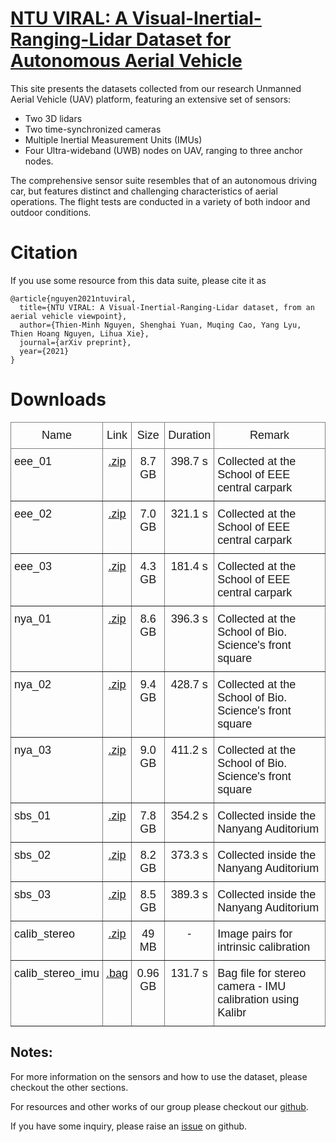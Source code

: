 # [NTU VIRAL: A Visual-Inertial-Ranging-Lidar Dataset for Autonomous Aerial Vehicle](https://ntu-aris.github.io/ntu_viral_dataset/)


This site presents the datasets collected from our research Unmanned Aerial Vehicle (UAV) platform, featuring an extensive set of sensors:

* Two 3D lidars
* Two time-synchronized cameras
* Multiple Inertial Measurement Units (IMUs)
* Four Ultra-wideband (UWB) nodes on UAV, ranging to three anchor nodes.

The comprehensive sensor suite resembles that of an autonomous driving car, but features distinct and challenging characteristics of aerial operations. The flight tests are conducted in a variety of both indoor and outdoor conditions.

# Citation
If you use some resource from this data suite, please cite it as

```
@article{nguyen2021ntuviral,
  title={NTU VIRAL: A Visual-Inertial-Ranging-Lidar dataset, from an aerial vehicle viewpoint},
  author={Thien-Minh Nguyen, Shenghai Yuan, Muqing Cao, Yang Lyu, Thien Hoang Nguyen, Lihua Xie},
  journal={arXiv preprint},
  year={2021}
}
```

# Downloads
<a name="tab-download"></a>
<style type="text/css">
.tg  {border-collapse:collapse;border-spacing:0;}
.tg td{border-color:black;border-style:solid;border-width:1px;font-family:Arial, sans-serif;font-size:14px;
  overflow:hidden;padding:10px 5px;word-break:normal;}
.tg th{border-color:black;border-style:solid;border-width:1px;font-family:Arial, sans-serif;font-size:14px;
  font-weight:normal;overflow:hidden;padding:10px 5px;word-break:normal;}
.tg .tg-6ibf{border-color:inherit;font-size:18px;text-align:center;vertical-align:top}
.tg .tg-v8dz{border-color:inherit;font-size:18px;text-align:left;vertical-align:top}
.tg .tg-9m02{border-color:inherit;color:#00E;font-size:18px;text-align:center;text-decoration:underline;vertical-align:top}
</style>
<table class="tg">
<thead>
  <tr>
    <th class="tg-6ibf">Name</th>
    <th class="tg-6ibf">Link</th>
    <th class="tg-6ibf">Size</th>
    <th class="tg-6ibf">Duration</th>
    <th class="tg-6ibf">Remark</th>
  </tr>
</thead>
<tbody>
  <tr>
    <td class="tg-v8dz">eee_01</td>
    <td class="tg-6ibf"><a href="https://researchdata.ntu.edu.sg/api/access/datafile/58962" target="_blank" rel="noopener noreferrer">.zip</a></td>
    <td class="tg-6ibf">8.7 GB</td>
    <td class="tg-6ibf">398.7 s</td>
    <td class="tg-v8dz">Collected at the School of EEE central carpark</td>
  </tr>
  <tr>
    <td class="tg-v8dz">eee_02</td>
    <td class="tg-9m02"><a href="https://researchdata.ntu.edu.sg/api/access/datafile/58964" target="_blank" rel="noopener noreferrer">.zip</a></td>
    <td class="tg-6ibf">7.0 GB</td>
    <td class="tg-6ibf">321.1 s</td>
    <td class="tg-v8dz">Collected at the School of EEE central carpark</td>
  </tr>
  <tr>
    <td class="tg-v8dz">eee_03</td>
    <td class="tg-9m02"><a href="https://researchdata.ntu.edu.sg/api/access/datafile/58963" target="_blank" rel="noopener noreferrer">.zip</a></td>
    <td class="tg-6ibf">4.3 GB</td>
    <td class="tg-6ibf">181.4 s</td>
    <td class="tg-v8dz">Collected at the School of EEE central carpark</td>
  </tr>
  <tr>
    <td class="tg-v8dz"><span style="font-weight:400;font-style:normal">nya_01</span></td>
    <td class="tg-9m02"><a href="https://researchdata.ntu.edu.sg/api/access/datafile/58969" target="_blank" rel="noopener noreferrer">.zip</a></td>
    <td class="tg-6ibf">8.6 GB</td>
    <td class="tg-6ibf">396.3 s</td>
    <td class="tg-v8dz">Collected at the School of Bio. Science's front square</td>
  </tr>
  <tr>
    <td class="tg-v8dz"><span style="font-weight:400;font-style:normal">nya_02</span></td>
    <td class="tg-9m02"><a href="https://researchdata.ntu.edu.sg/api/access/datafile/58970" target="_blank" rel="noopener noreferrer">.zip</a></td>
    <td class="tg-6ibf">9.4 GB</td>
    <td class="tg-6ibf">428.7 s</td>
    <td class="tg-v8dz">Collected at the School of Bio. Science's front square</td>
  </tr>
  <tr>
    <td class="tg-v8dz">nya_03</td>
    <td class="tg-9m02"><a href="https://researchdata.ntu.edu.sg/api/access/datafile/58968" target="_blank" rel="noopener noreferrer">.zip</a></td>
    <td class="tg-6ibf">9.0 GB</td>
    <td class="tg-6ibf">411.2 s</td>
    <td class="tg-v8dz">Collected at the School of Bio. Science's front square</td>
  </tr>
  <tr>
    <td class="tg-v8dz">sbs_01</td>
    <td class="tg-9m02"><a href="https://researchdata.ntu.edu.sg/api/access/datafile/58965" target="_blank" rel="noopener noreferrer">.zip</a></td>
    <td class="tg-6ibf">7.8 GB</td>
    <td class="tg-6ibf">354.2 s</td>
    <td class="tg-v8dz">Collected inside the Nanyang Auditorium</td>
  </tr>
  <tr>
    <td class="tg-v8dz"><span style="font-weight:400;font-style:normal">sbs_02</span></td>
    <td class="tg-9m02"><a href="https://researchdata.ntu.edu.sg/api/access/datafile/58966" target="_blank" rel="noopener noreferrer">.zip</a></td>
    <td class="tg-6ibf">8.2 GB</td>
    <td class="tg-6ibf">373.3 s</td>
    <td class="tg-v8dz">Collected inside the Nanyang Auditorium</td>
  </tr>
  <tr>
    <td class="tg-v8dz"><span style="font-weight:400;font-style:normal">sbs_03</span></td>
    <td class="tg-9m02"><a href="https://researchdata.ntu.edu.sg/api/access/datafile/58967" target="_blank" rel="noopener noreferrer">.zip</a></td>
    <td class="tg-6ibf">8.5 GB</td>
    <td class="tg-6ibf">389.3 s</td>
    <td class="tg-v8dz">Collected inside the Nanyang Auditorium</td>
  </tr>
  <tr>
    <td class="tg-v8dz"><span style="font-weight:400;font-style:normal">calib_stereo</span></td>
    <td class="tg-9m02"><a href="https://researchdata.ntu.edu.sg/api/access/datafile/58998" target="_blank" rel="noopener noreferrer">.zip</a></td>
    <td class="tg-6ibf">49 MB</td>
    <td class="tg-6ibf"> - </td>
    <td class="tg-v8dz">Image pairs for intrinsic calibration</td>
  </tr>
  <tr>
    <td class="tg-v8dz"><span style="font-weight:400;font-style:normal">calib_stereo_imu</span></td>
    <td class="tg-9m02"><a href="https://researchdata.ntu.edu.sg/api/access/datafile/58978" target="_blank" rel="noopener noreferrer">.bag</a></td>
    <td class="tg-6ibf">0.96 GB</td>
    <td class="tg-6ibf">131.7 s</td>
    <td class="tg-v8dz">Bag file for stereo camera - IMU calibration using Kalibr</td>
  </tr>
</tbody>
</table>

## Notes:
For more information on the sensors and how to use the dataset, please checkout the other sections.

For resources and other works of our group please checkout our [github](https://github.com/ntu-aris).

If you have some inquiry, please raise an [issue](https://github.com/ntu-aris/ntu_viral_dataset/issues) on github.
